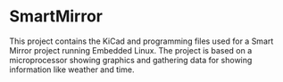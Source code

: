 # SmartMirror
This project contains the KiCad and programming files used for a Smart Mirror project running Embedded Linux. The project is based on a microprocessor showing graphics and gathering data for showing information like weather and time.
